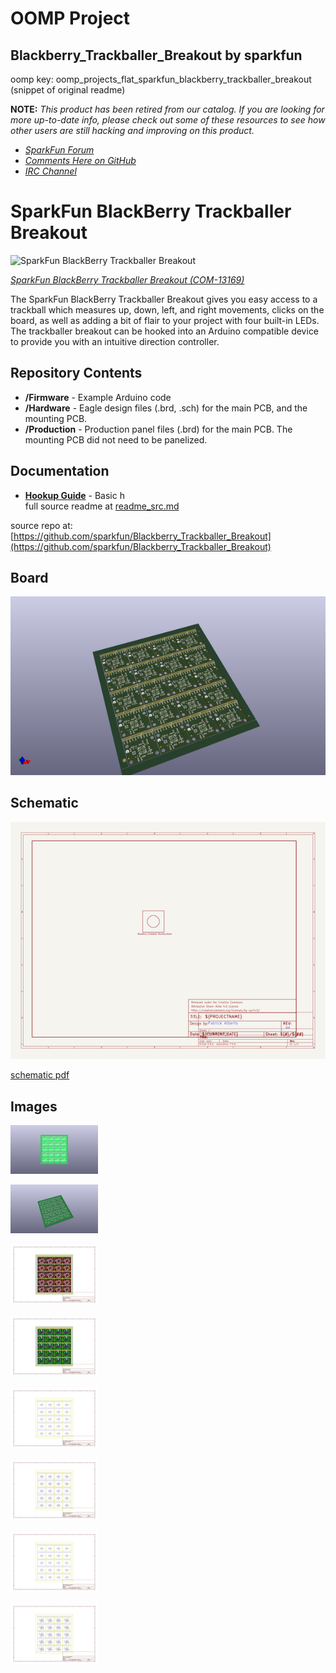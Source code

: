 # OOMP Project  
## Blackberry_Trackballer_Breakout  by sparkfun  
  
oomp key: oomp_projects_flat_sparkfun_blackberry_trackballer_breakout  
(snippet of original readme)  
  
**NOTE:** *This product has been retired from our catalog. If you are looking for more up-to-date info, please check out some of these resources to see how other users are still hacking and improving on this product.*  
* *[SparkFun Forum](https://forum.sparkfun.com/)*  
* *[Comments Here on GitHub](https://github.com/sparkfun/Blackberry_Trackballer_Breakout/issues)*  
* *[IRC Channel](https://www.sparkfun.com/news/263)*  
  
SparkFun BlackBerry Trackballer Breakout  
========================================  
  
![SparkFun BlackBerry Trackballer Breakout](https://cdn.sparkfun.com//assets/parts/1/0/2/9/3/13169-01.jpg)  
  
[*SparkFun BlackBerry Trackballer Breakout (COM-13169)*](https://www.sparkfun.com/products/13169)  
  
The SparkFun BlackBerry Trackballer Breakout gives you easy access to a trackball which measures up, down, left, and right movements, clicks on the board, as well as adding a bit of flair to your project with four built-in LEDs. The trackballer breakout can be hooked into an Arduino compatible device to provide you with an intuitive direction controller.  
  
Repository Contents  
-------------------  
   
* **/Firmware** - Example Arduino code   
* **/Hardware** - Eagle design files (.brd, .sch) for the main PCB, and the mounting PCB.   
* **/Production** - Production panel files (.brd) for the main PCB. The mounting PCB did not need to be panelized.   
  
Documentation  
--------------  
* **[Hookup Guide](https://learn.sparkfun.com/tutorials/blackberry-trackballer-breakout-hookup-guide)** - Basic h  
  full source readme at [readme_src.md](readme_src.md)  
  
source repo at: [https://github.com/sparkfun/Blackberry_Trackballer_Breakout](https://github.com/sparkfun/Blackberry_Trackballer_Breakout)  
## Board  
  
[![working_3d.png](working_3d_600.png)](working_3d.png)  
## Schematic  
  
[![working_schematic.png](working_schematic_600.png)](working_schematic.png)  
  
[schematic pdf](working_schematic.pdf)  
## Images  
  
[![working_3D_bottom.png](working_3D_bottom_140.png)](working_3D_bottom.png)  
  
[![working_3D_top.png](working_3D_top_140.png)](working_3D_top.png)  
  
[![working_assembly_page_01.png](working_assembly_page_01_140.png)](working_assembly_page_01.png)  
  
[![working_assembly_page_02.png](working_assembly_page_02_140.png)](working_assembly_page_02.png)  
  
[![working_assembly_page_03.png](working_assembly_page_03_140.png)](working_assembly_page_03.png)  
  
[![working_assembly_page_04.png](working_assembly_page_04_140.png)](working_assembly_page_04.png)  
  
[![working_assembly_page_05.png](working_assembly_page_05_140.png)](working_assembly_page_05.png)  
  
[![working_assembly_page_06.png](working_assembly_page_06_140.png)](working_assembly_page_06.png)  
